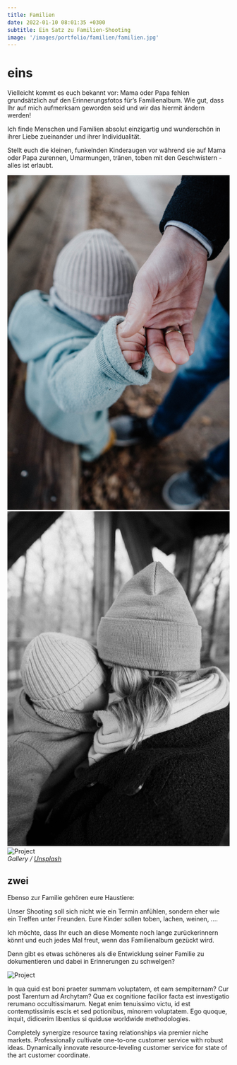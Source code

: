 ```yaml
---
title: Familien
date: 2022-01-10 08:01:35 +0300
subtitle: Ein Satz zu Familien-Shooting
image: '/images/portfolio/familien/familien.jpg'
---
```


# eins

Vielleicht kommt es euch bekannt vor: Mama oder Papa fehlen grundsätzlich auf den Erinnerungsfotos für’s Familienalbum. 
Wie gut, dass Ihr auf mich aufmerksam geworden seid und wir das hiermit ändern werden! 

Ich finde Menschen und Familien absolut einzigartig und wunderschön in ihrer Liebe zueinander und ihrer Individualität. 

Stellt euch die kleinen, funkelnden Kinderaugen vor während sie auf Mama oder Papa zurennen, Umarmungen, tränen, toben mit den Geschwistern - alles ist erlaubt.

<div class="gallery-box">
  <div class="gallery">
    <img src="/images/portfolio/familien/galerie-2.jpg" loading="lazy" alt="Project">
    <img src="/images/portfolio/familien/galerie-1.jpg" loading="lazy" alt="Project">
    <img src="/images/portfolio/familien/galerie-3.jpg" loading="lazy" alt="Project">
  </div>
  <em>Gallery / <a href="https://unsplash.com/" target="_blank">Unsplash</a></em>
</div>

## zwei

Ebenso zur Familie gehören eure Haustiere: 

Unser Shooting soll sich nicht wie ein Termin anfühlen, sondern eher wie ein Treffen unter Freunden. Eure Kinder sollen toben, lachen, weinen, ....

Ich möchte, dass Ihr euch an diese Momente noch lange zurückerinnern könnt und euch jedes Mal freut, wenn das Familienalbum gezückt wird.  

Denn gibt es etwas schöneres als die Entwicklung seiner Familie zu dokumentieren und dabei in Erinnerungen zu schwelgen? 




<div class="gallery-box">
  <div class="gallery">
    <img src="/images/portfolio/familien/galerie-4.jpg" loading="lazy" alt="Project">

  </div>
</div>

In qua quid est boni praeter summam voluptatem, et eam sempiternam? Cur post Tarentum ad Archytam? Qua ex cognitione facilior facta est investigatio rerumano occultissimarum. Negat enim tenuissimo victu, id est contemptissimis escis et sed potionibus, minorem voluptatem. Ego quoque, inquit, didicerim libentius si quiduse worldwide methodologies.

Completely synergize resource taxing relationships via premier niche markets. Professionally cultivate one-to-one customer service with robust ideas. Dynamically innovate resource-leveling customer service for state of the art customer coordinate.